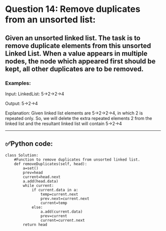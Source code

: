 # Question 14: Remove duplicates from an unsorted list:

## Given an unsorted linked list. The task is to remove duplicate elements from this unsorted Linked List. When a value appears in multiple nodes, the node which appeared first should be kept, all other duplicates are to be removed.

### Examples:

Input: LinkedList: 5->2->2->4

Output: 5->2->4

Explanation: Given linked list elements are 5->2->2->4, in which 2 is repeated only. So, we will delete the extra repeated elements 2 from the linked list and the resultant linked list will contain 5->2->4

---
## ✅Python code:

```
class Solution:
    #Function to remove duplicates from unsorted linked list.
    def removeDuplicates(self, head):
        a=set()
        prev=head
        current=head.next
        a.add(head.data)
        while current:
            if current.data in a:
                temp=current.next
                prev.next=current.next
                current=temp
            else:
                a.add(current.data)
                prev=current
                current=current.next
        return head
```

